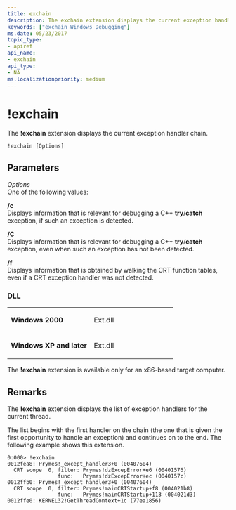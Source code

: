 ```yaml
---
title: exchain
description: The exchain extension displays the current exception handler chain.
keywords: ["exchain Windows Debugging"]
ms.date: 05/23/2017
topic_type:
- apiref
api_name:
- exchain
api_type:
- NA
ms.localizationpriority: medium
---
```


# !exchain


The **!exchain** extension displays the current exception handler chain.

```dbgcmd
!exchain [Options]
```

## <span id="ddk__exchain_dbg"></span><span id="DDK__EXCHAIN_DBG"></span>Parameters


<span id="_______Options______"></span><span id="_______options______"></span><span id="_______OPTIONS______"></span> *Options*   
One of the following values:

<span id="_c"></span><span id="_C"></span>**/c**  
Displays information that is relevant for debugging a C++ **try**/**catch** exception, if such an exception is detected.

<span id="_C"></span><span id="_c"></span>**/C**  
Displays information that is relevant for debugging a C++ **try**/**catch** exception, even when such an exception has not been detected.

<span id="_f"></span><span id="_F"></span>**/f**  
Displays information that is obtained by walking the CRT function tables, even if a CRT exception handler was not detected.

### <span id="DLL"></span><span id="dll"></span>DLL

<table>
<colgroup>
<col width="50%" />
<col width="50%" />
</colgroup>
<tbody>
<tr class="odd">
<td align="left"><p><strong>Windows 2000</strong></p></td>
<td align="left"><p>Ext.dll</p></td>
</tr>
<tr class="even">
<td align="left"><p><strong>Windows XP and later</strong></p></td>
<td align="left"><p>Ext.dll</p></td>
</tr>
</tbody>
</table>

 

The **!exchain** extension is available only for an x86-based target computer.

## Remarks

The **!exchain** extension displays the list of exception handlers for the current thread.

The list begins with the first handler on the chain (the one that is given the first opportunity to handle an exception) and continues on to the end. The following example shows this extension.

```dbgcmd
0:000> !exchain
0012fea8: Prymes!_except_handler3+0 (00407604)
  CRT scope  0, filter: Prymes!dzExcepError+e6 (00401576)
                func:   Prymes!dzExcepError+ec (0040157c)
0012ffb0: Prymes!_except_handler3+0 (00407604)
  CRT scope  0, filter: Prymes!mainCRTStartup+f8 (004021b8)
                func:   Prymes!mainCRTStartup+113 (004021d3)
0012ffe0: KERNEL32!GetThreadContext+1c (77ea1856)
```

 

 





